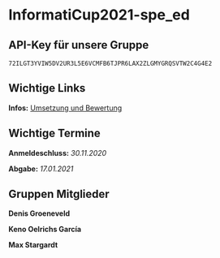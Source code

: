 # InformatiCup2021-spe_ed

## API-Key für unsere Gruppe

`72ILGT3YVIW5DV2UR3L5E6VCMFB6TJPR6LAX2ZLGMYGRQSVTW2C4G4E2`

## Wichtige Links

__Infos:__ [Umsetzung und Bewertung](https://github.com/InformatiCup/InformatiCup2021/blob/master/spe_ed.pdf "Klick mich!")


## Wichtige Termine
__Anmeldeschluss:__ *30.11.2020*

__Abgabe:__ *17.01.2021*


## Gruppen Mitglieder
__Denis Groeneveld__

__Keno Oelrichs García__

__Max Stargardt__
